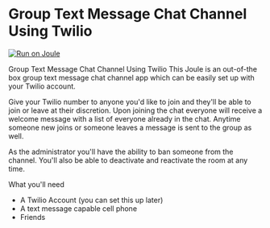 # Group Text Message Chat Channel Using Twilio

[![Run on Joule](https://joule.run/static/images/run-on-joule.png)](https://joule.run/joule/create/joulehq/joule-node-twilio-group-text)

Group Text Message Chat Channel Using Twilio
This Joule is an out-of-the box group text message chat channel app which can be easily set up with your Twilio account.

Give your Twilio number to anyone you'd like to join and they'll be able to join or leave at their discretion. Upon joining the chat everyone will receive a welcome message with a list of everyone already in the chat. Anytime someone new joins or someone leaves a message is sent to the group as well.

As the administrator you'll have the ability to ban someone from the channel. You'll also be able to deactivate and reactivate the room at any time.

What you'll need
* A Twilio Account (you can set this up later)
* A text message capable cell phone
* Friends
